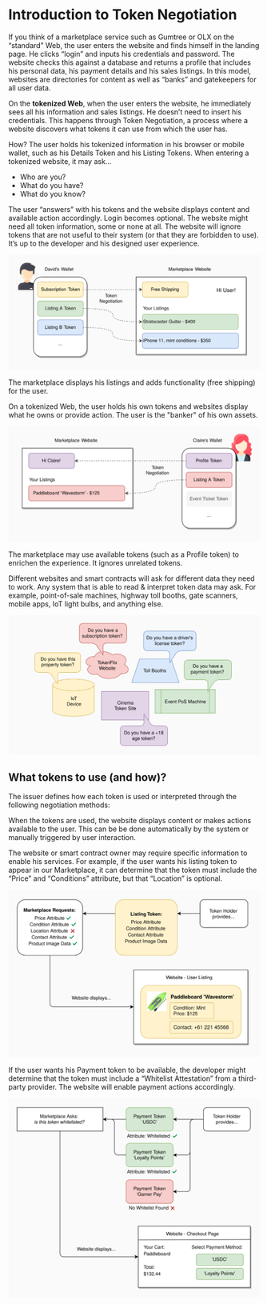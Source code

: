 # Introduction to Token Negotiation

If you think of a marketplace service such as Gumtree or OLX on the “standard” Web, the user enters the website and finds himself in the landing page. He clicks “login” and inputs his credentials and password. The website checks this against a database and returns a profile that includes his personal data, his payment details and his sales listings. In this model, websites are directories for content as well as “banks” and gatekeepers for all user data.

On the **tokenized Web**, when the user enters the website, he immediately sees all his information and sales listings. He doesn’t need to insert his credentials. This happens through Token Negotiation, a process where a website discovers what tokens it can use from which the user has.

How? The user holds his tokenized information in his browser or mobile wallet, such as his Details Token and his Listing Tokens. When entering a tokenized website, it may ask…

- Who are you?
- What do you have?
- What do you know?

The user “answers” with his tokens and the website displays content and available action accordingly. Login becomes optional. The website might need all token information, some or none at all. The website will ignore tokens that are not useful to their system (or that they are forbidden to use). It’s up to the developer and his designed user experience.

![david token negotiation example](img/token-negotiation-david-example.svg)

The marketplace displays his listings and adds functionality (free shipping) for the user.

On a tokenized Web, the user holds his own tokens and websites display what he owns or provide action. The user is the "banker" of his own assets.

![claire token negotiation example](img/token-negotiation-claire-example.svg)

The marketplace may use available tokens (such as a Profile token) to enrichen the experience. It ignores unrelated tokens.

Different websites and smart contracts will ask for different data they need to work. Any system that is able to read & interpret token data may ask. For example, point-of-sale machines, highway toll booths, gate scanners, mobile apps, IoT light bulbs, and anything else.

![token negotiation permutations](img/token-negotiation-variations.svg)

## What tokens to use (and how)?

The issuer defines how each token is used or interpreted through the following negotiation methods:

<section data-conref="../TokenNegotiation.dita#negotiation_methods" />

When the tokens are used, the website displays content or makes actions available to the user. This can be be done automatically by the system or manually triggered by user interaction.

The website or smart contract owner may require specific information to enable his services. For example, if the user wants his listing token to appear in our Marketplace, it can determine that the token must include the “Price” and “Conditions” attribute, but that “Location” is optional.

![token negotiation first example](img/token-negotiation-1.svg)

If the user wants his Payment token to be available, the developer might determine that the token must include a “Whitelist Attestation” from a third-party provider. The website will enable payment actions accordingly.

![token negotiation second example](img/token-negotiation-2.svg)

